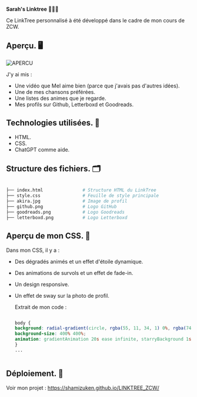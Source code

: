 **Sarah's Linktree** 👩🏻‍💻

Ce LinkTree personnalisé à été développé dans le cadre de mon cours de ZCW.

## Aperçu. 🖥️
![APERCU](https://github.com/user-attachments/assets/ada7c886-5dca-4cf8-ac29-8a3522d838ca)

J'y ai mis : 
- Une vidéo que Mel aime bien (parce que j'avais pas d'autres idées).
- Une de mes chansons préférées.
- Une listes des animes que je regarde.
- Mes profils sur Github, Letterboxd et Goodreads.

## Technologies utilisées. 🤖

- HTML.
- CSS.
- ChatGPT comme aide.

## Structure des fichiers. 🗂️
```bash

├── index.html               # Structure HTML du LinkTree
├── style.css                # Feuille de style principale
├── akira.jpg                # Image de profil
├── github.png               # Logo GitHub
├── goodreads.png            # Logo Goodreads
├── letterboxd.png           # Logo Letterboxd

```

## Aperçu de mon CSS. 💫

Dans mon CSS, il y a : 
- Des dégradés animés et un effet d'étoile dynamique.
- Des animations de survols et un effet de fade-in.
- Un design responsive.
- Un effet de sway sur la photo de profil.

  Extrait de mon code :
  ```css

  body {
  background: radial-gradient(circle, rgba(55, 11, 34, 1) 0%, rgba(74, 0, 85, 1) 35%, rgba(159, 45, 98, 1) 70%, rgba(106, 27, 77, 1) 100%);
  background-size: 400% 400%;
  animation: gradientAnimation 20s ease infinite, starryBackground 1s linear infinite;
  }
  ...
  
```

```
## Déploiement. 🔗

Voir mon projet : https://shamizuken.github.io/LINKTREE_ZCW/
